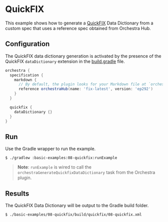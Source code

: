 # QuickFIX

This example shows how to generate a [QuickFIX](https://quickfixengine.org/) Data Dictionary from a custom spec that uses a reference spec obtained from Orchestra Hub. 

## Configuration

The QuickFIX data dictionary generation is activated by the presence of the QuickFIX `dataDictionary` extension in the [build.gradle](./build.gradle) file.

```groovy
orchestra {
  specification {
    markdown {
      // By default, the plugin looks for your Markdown file at `orchestra/specification/<project-name>.md`
      reference orchestraHub(name: 'fix-latest', version: 'ep292')
    }
  }

  quickfix {
    dataDictionary {}
  }
}
```

## Run

Use the Gradle wrapper to run the example.

```shell
$ ./gradlew :basic-examples:08-quickfix:runExample
```
> **Note**: `runExample` is wired to call the `orchestraGenerateQuickfixDataDictionary` task from the Orchestra plugin.


## Results

The QuickFIX Data Dictionary will be output to the Gradle build folder.

```shell
$ ./basic-examples/08-quickfix/build/quickfix/08-quickfix.xml
```
